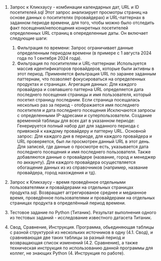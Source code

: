 1. Запрос к Кликхаусу - комбинации календарных дат, URL и ID посетителей.sql
Этот запрос анализирует просмотры страниц на основе данных о поситителях (провайдерах) и URL-паттернах в заданном периоде времени,
для того, чтобы можно было отследить факт посещения/непосещения конкретных посетителей определенных URL страниц в опеределенные даты.
    Он включает следующие шаги:
   1) Фильтрация по времени: Запрос ограничивает данные определенным периодом времени (в примере с 1 августа 2024 года по 1 сентября 2024 года).
    2) Фильтрация по поситителям и URL-паттернам:
Используется массив идентификаторов провайдеров, которые были активны в этот период.
Применяется фильтрация URL по заранее заданным паттернам, что позволяет фокусироваться на определенных продуктах и страницах.
    Агрегация данных:
Для каждого провайдера и совпавшего паттерна URL определяется дата последнего посещения страницы и имя пользователя, который посетил страницу последним.
Если страница посещалась несколько раз за период - отображается имя последнего посетителя и дата последнего посещения
Исключаются запросы с определенными IP-адресами и суперпользователи.
    Создание временной таблицы для всех дат в указанном периоде:
Генерируется полный набор дат для заданного периода с привязкой к каждому провайдеру и паттерну URL.
    Основной запрос:
Для каждого дня в периоде, для каждого провайдера и URL проверяется, был ли просмотрен данный URL в этот день.
Для записей, где данные о просмотре есть, указывается дата последнего посещения и имя последнего пользователя.
Также добавляются данные о провайдере (название, город и менеджер по аккаунту).
Для каждого провайдера осуществляется обогащение данных из из справочников (например, название провайдера, город нахождения и тд).

2. Запрос к Кликхаусу - время проведённое отдельными пользователями и провайдерами на отдельных страницах продукта.sql.
Возвращает аггрегированое среднее и медианное время, проведённое пользователями и провайдерами на отдельных страницах продукта в определённый период времени.

3. Тестовое задание по Python (Титаник).
Результат выполнения одного из тестовых заданий - исследование известного датасета Титаник. 

4. Свод, Сравнение, Инструкция.
Программа, обьединяющая таблицы с разной структурой из нескольких источников в одну (4.1. Свод), и сравнивающая две таких таблицы за разный период и возвращающая список изменений (4.2. Сравнение), а также техническая инструкция по использованию данной программы для коллег, не знающих Python (4. Инструкция по работе).
